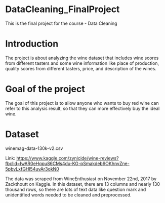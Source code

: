 # DataCleaning_FinalProject
This is the final project for the course - Data Cleaning

# Introduction
The project is about analyzing the wine dataset that includes wine scores from different tasters and some wine information like place of production, quality scores from different tasters, price, and description of the wines.

# Goal of the project
The goal of this project is to allow anyone who wants to buy red wine can refer to this analysis result, so that they can more effectively buy the ideal wine.

# Dataset

winemag-data-130k-v2.csv

Link: https://www.kaggle.com/zynicide/wine-reviews?fbclid=IwAR0eHqpu86CMs4du-KG-pSmakdeb9OKhnvZne-5pbvLxfGHl54uvAr3okN0

The data was scraped from WineEnthusiast on November 22nd, 2017 by Zackthoutt on Kaggle. In this dataset, there are 13 columns and nearly 130 thousand rows, so there are lots of text data like question mark and unidentified words needed to be cleaned and preprocessed.

